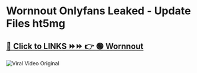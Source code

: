 
 # Wornnout Onlyfans Leaked - Update Files ht5mg

## <h2><a href="https://clipsfans.com/Wornnout&ref=git">🔗 Click to LINKS ⏩⏩ 👉 🟢 Wornnout </a></h2>

<a href="https://clipsfans.com/Wornnout&ref=git" rel="nofollow" data-target="animated-image.originalLink"><img src="https://i.ibb.co.com/xMMVF88/686577567.gif" alt="Viral Video Original" style="max-width: 100%; display: inline-block;" data-target="animated-image.originalImage"></a>

